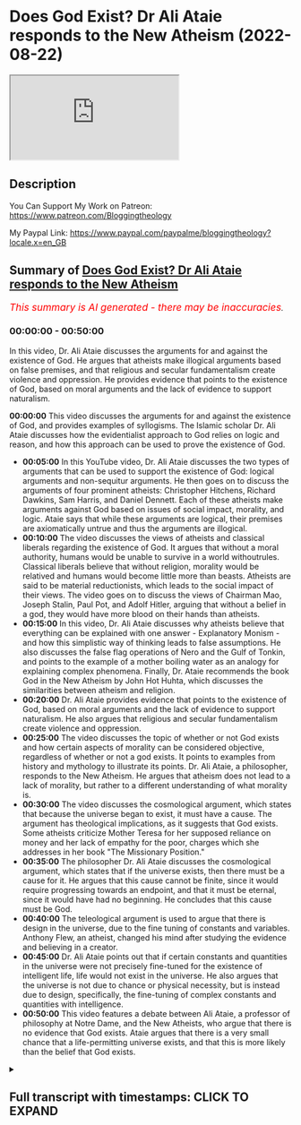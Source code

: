 # Does God Exist? Dr Ali Ataie responds to the New Atheism (2022-08-22)

<iframe loading='lazy' allow='autoplay' src='https://www.youtube.com/embed/If3cNUixEBM'></iframe>

## Description

You Can Support My Work on Patreon:
https://www.patreon.com/Bloggingtheology

My Paypal Link: 
https://www.paypal.com/paypalme/bloggingtheology?locale.x=en_GB

## Summary of [Does God Exist? Dr Ali Ataie responds to the New Atheism](https://www.youtube.com/watch?v=If3cNUixEBM)


*<span style="color:red; font-size:125%">This summary is AI generated - there may be inaccuracies</span>. [](/)*

### <a onclick="modifyYTiframeseektime('0')">00:00:00</a> - <a onclick="modifyYTiframeseektime('3000')">00:50:00</a>

In this video, Dr. Ali Ataie discusses the arguments for and against the existence of God. He argues that atheists make illogical arguments based on false premises, and that religious and secular fundamentalism create violence and oppression. He provides evidence that points to the existence of God, based on moral arguments and the lack of evidence to support naturalism.

**<a onclick="modifyYTiframeseektime('0')">00:00:00</a>** This video discusses the arguments for and against the existence of God, and provides examples of syllogisms. The Islamic scholar Dr. Ali Ataie discusses how the evidentialist approach to God relies on logic and reason, and how this approach can be used to prove the existence of God.
* **<a onclick="modifyYTiframeseektime('300')">00:05:00</a>** In this YouTube video, Dr. Ali Ataie discusses the two types of arguments that can be used to support the existence of God: logical arguments and non-sequitur arguments. He then goes on to discuss the arguments of four prominent atheists: Christopher Hitchens, Richard Dawkins, Sam Harris, and Daniel Dennett. Each of these atheists make arguments against God based on issues of social impact, morality, and logic. Ataie says that while these arguments are logical, their premises are axiomatically untrue and thus the arguments are illogical.
* **<a onclick="modifyYTiframeseektime('600')">00:10:00</a>** The video discusses the views of atheists and classical liberals regarding the existence of God. It argues that without a moral authority, humans would be unable to survive in a world withoutrules. Classical liberals believe that without religion, morality would be relatived and humans would become little more than beasts. Atheists are said to be material reductionists, which leads to the social impact of their views. The video goes on to discuss the views of Chairman Mao, Joseph Stalin, Paul Pot, and Adolf Hitler, arguing that without a belief in a god, they would have more blood on their hands than atheists.
* **<a onclick="modifyYTiframeseektime('900')">00:15:00</a>** In this video, Dr. Ali Ataie discusses why atheists believe that everything can be explained with one answer - Explanatory Monism - and how this simplistic way of thinking leads to false assumptions. He also discusses the false flag operations of Nero and the Gulf of Tonkin, and points to the example of a mother boiling water as an analogy for explaining complex phenomena. Finally, Dr. Ataie recommends the book God in the New Atheism by John Hot Huhta, which discusses the similarities between atheism and religion.
* **<a onclick="modifyYTiframeseektime('1200')">00:20:00</a>** Dr. Ali Ataie provides evidence that points to the existence of God, based on moral arguments and the lack of evidence to support naturalism. He also argues that religious and secular fundamentalism create violence and oppression.
* **<a onclick="modifyYTiframeseektime('1500')">00:25:00</a>** The video discusses the topic of whether or not God exists and how certain aspects of morality can be considered objective, regardless of whether or not a god exists. It points to examples from history and mythology to illustrate its points. Dr. Ali Ataie, a philosopher, responds to the New Atheism. He argues that atheism does not lead to a lack of morality, but rather to a different understanding of what morality is.
* **<a onclick="modifyYTiframeseektime('1800')">00:30:00</a>** The video discusses the cosmological argument, which states that because the universe began to exist, it must have a cause. The argument has theological implications, as it suggests that God exists. Some atheists criticize Mother Teresa for her supposed reliance on money and her lack of empathy for the poor, charges which she addresses in her book "The Missionary Position."
* **<a onclick="modifyYTiframeseektime('2100')">00:35:00</a>** The philosopher Dr. Ali Ataie discusses the cosmological argument, which states that if the universe exists, then there must be a cause for it. He argues that this cause cannot be finite, since it would require progressing towards an endpoint, and that it must be eternal, since it would have had no beginning. He concludes that this cause must be God.
* **<a onclick="modifyYTiframeseektime('2400')">00:40:00</a>** The teleological argument is used to argue that there is design in the universe, due to the fine tuning of constants and variables. Anthony Flew, an atheist, changed his mind after studying the evidence and believing in a creator.
* **<a onclick="modifyYTiframeseektime('2700')">00:45:00</a>** Dr. Ali Ataie points out that if certain constants and quantities in the universe were not precisely fine-tuned for the existence of intelligent life, life would not exist in the universe. He also argues that the universe is not due to chance or physical necessity, but is instead due to design, specifically, the fine-tuning of complex constants and quantities with intelligence.
* **<a onclick="modifyYTiframeseektime('3000')">00:50:00</a>** This video features a debate between Ali Ataie, a professor of philosophy at Notre Dame, and the New Atheists, who argue that there is no evidence that God exists. Ataie argues that there is a very small chance that a life-permitting universe exists, and that this is more likely than the belief that God exists.

<details><summary><h2>Full transcript with timestamps: CLICK TO EXPAND</h2></summary>

<a onclick="modifyYTiframeseektime('3')">0:00:03</a> does god exist well according to prominent figures 
in the new atheist movement the answer is a    
<a onclick="modifyYTiframeseektime('10')">0:00:10</a> resounding no and if you look at the the books 
and the the speeches and the youtube videos of    
<a onclick="modifyYTiframeseektime('17')">0:00:17</a> people like richard dawkins sam harris christopher 
hitchens and daniel dennett you'll read lots of    
<a onclick="modifyYTiframeseektime('24')">0:00:24</a> uh alleged reasons and arguments why god does not 
exist uh to give one example the uh the erstwhile    
<a onclick="modifyYTiframeseektime('31')">0:00:31</a> british author who sadly passed away a few years 
ago christopher hitchens wrote this book god is    
<a onclick="modifyYTiframeseektime('37')">0:00:37</a> not great and on the back cover he gives 
his reasons why god is not great makes the    
<a onclick="modifyYTiframeseektime('44')">0:00:44</a> ultimate case against religion in a series 
of acute readings of the major religious    
<a onclick="modifyYTiframeseektime('50')">0:00:50</a> texts christopher hitchens demonstrates 
the ways in which religion is man-made    
<a onclick="modifyYTiframeseektime('57')">0:00:57</a> dangerously sexually repressive and 
distorts the very origins of the cosmos    
<a onclick="modifyYTiframeseektime('63')">0:01:03</a> above all hitchins argues that the concept 
of an omniscient god has profoundly damaged    
<a onclick="modifyYTiframeseektime('70')">0:01:10</a> humanity and proposes that the world might 
be a great deal better off without him    
<a onclick="modifyYTiframeseektime('78')">0:01:18</a> now you'll be relieved to know i'm not going 
to be reading chunks of christopher hitchens    
<a onclick="modifyYTiframeseektime('82')">0:01:22</a> book um what i'm going to do is uh share with you 
now a video by someone called professor alia tai    
<a onclick="modifyYTiframeseektime('91')">0:01:31</a> and this is an extraordinary tour de force he 
looks at the arguments uh marshalled by the new    
<a onclick="modifyYTiframeseektime('99')">0:01:39</a> atheist movement particularly hitchens dawkins 
harris and dennett which led many people to    
<a onclick="modifyYTiframeseektime('104')">0:01:44</a> question that their faith and he takes them 
apart deconstructs them and in extraordinary    
<a onclick="modifyYTiframeseektime('111')">0:01:51</a> speech discussion he shows why not only they are 
wrong but why god definitely exists so the answer    
<a onclick="modifyYTiframeseektime('119')">0:01:59</a> to the question is yes so i've got permission uh 
from dr alia tai to share this video with with you    
<a onclick="modifyYTiframeseektime('126')">0:02:06</a> um and i think it's one of the most extraordinary 
uh presentations of uh the arguments for the    
<a onclick="modifyYTiframeseektime('132')">0:02:12</a> existence of god from a muslim perspective as 
well as an analysis of the claims of the new    
<a onclick="modifyYTiframeseektime('140')">0:02:20</a> atheists so without more ado i hand over to dr 
ali atai until next time so the uh objective    
<a onclick="modifyYTiframeseektime('151')">0:02:31</a> tonight is to answer the question does god 
exist the answer is yes thank you good night  
<a onclick="modifyYTiframeseektime('162')">0:02:42</a> just kidding okay here we go so there's two 
approaches to the god question the first approach    
<a onclick="modifyYTiframeseektime('170')">0:02:50</a> is called presuppositionalism presuppositionalism 
so this deals with revealed theology which happens    
<a onclick="modifyYTiframeseektime('176')">0:02:56</a> to be my specialty by the way comparative 
theology this is where we presuppose    
<a onclick="modifyYTiframeseektime('181')">0:03:01</a> the existence of god so god exists but we 
seek to know him more personally we seek to    
<a onclick="modifyYTiframeseektime('187')">0:03:07</a> have marifa more gnosis or episteme whichever word 
you like of allah subhanahu wa'ta'ala this is done    
<a onclick="modifyYTiframeseektime('193')">0:03:13</a> through revelation so like a muslim and christian 
debate right what's a muslim and christian going    
<a onclick="modifyYTiframeseektime('199')">0:03:19</a> to debate about they're not going to debate 
about does god exist they both presuppose    
<a onclick="modifyYTiframeseektime('203')">0:03:23</a> the existence of god god does exist right and most 
would say they worship the same god so the answer    
<a onclick="modifyYTiframeseektime('210')">0:03:30</a> to the the topic of that type of debate is how 
does the how does this god reveal himself does    
<a onclick="modifyYTiframeseektime('215')">0:03:35</a> he reveal himself through jesus christ through 
the bible through the new testament or does god    
<a onclick="modifyYTiframeseektime('221')">0:03:41</a> reveal himself through the quran and the prophecy 
given to our master muhammad sallallahu alaihi    
<a onclick="modifyYTiframeseektime('226')">0:03:46</a> is jesus god this is another topic that will be 
discussed at that type of debate so that's one    
<a onclick="modifyYTiframeseektime('233')">0:03:53</a> approach to god the presuppositionalist 
approach another approach to god is the    
<a onclick="modifyYTiframeseektime('238')">0:03:58</a> evidentialist approach the evidentialist approach 
evidentialism so here we're looking for evidence    
<a onclick="modifyYTiframeseektime('245')">0:04:05</a> for the existence of god and we're going 
to use logic we're going to use reason    
<a onclick="modifyYTiframeseektime('249')">0:04:09</a> philosophy and science we're going to 
employ deductive or syllogistic arguments    
<a onclick="modifyYTiframeseektime('255')">0:04:15</a> that are not strictly theological but may 
have strong theological implications so here    
<a onclick="modifyYTiframeseektime('260')">0:04:20</a> the muslim and the christian will actually join 
forces right in order to find evidence or provide    
<a onclick="modifyYTiframeseektime('266')">0:04:26</a> evidence for the atheist that god exists so 
tonight i'm going to be looking primarily    
<a onclick="modifyYTiframeseektime('270')">0:04:30</a> at the latter approach the evidentialist approach 
so we're going to put the polemics on hold a    
<a onclick="modifyYTiframeseektime('275')">0:04:35</a> little bit and give our christian friends 
a little rest inshallah to allah tonight    
<a onclick="modifyYTiframeseektime('279')">0:04:39</a> okay so let's look at examples of of syllogisms 
this is a form of argument that is attributed to    
<a onclick="modifyYTiframeseektime('286')">0:04:46</a> aristotle aristotle said there are three things 
that affect the strength of an argument he called    
<a onclick="modifyYTiframeseektime('291')">0:04:51</a> them lagos ethos and pathos in greek lagos means 
logic right knowledge the knowledge of an argument    
<a onclick="modifyYTiframeseektime('300')">0:05:00</a> and then he said ethos the strength of the 
character of the one making the argument    
<a onclick="modifyYTiframeseektime('305')">0:05:05</a> right so someone like in hadith we have looking at 
the acumen of people in the senate of a hadith is    
<a onclick="modifyYTiframeseektime('311')">0:05:11</a> very important for them to have high religiosity 
right and then he said pathos pathos means that    
<a onclick="modifyYTiframeseektime('319')">0:05:19</a> you know how you read something read 
a response this is listener response    
<a onclick="modifyYTiframeseektime('322')">0:05:22</a> is that person making that argument does he 
affect the audience does he affect them is it    
<a onclick="modifyYTiframeseektime('327')">0:05:27</a> transformative right oftentimes what we find with 
atheists is they don't have knowledge of the topic    
<a onclick="modifyYTiframeseektime('335')">0:05:35</a> they don't have good character because a lot of 
the things that they say is ad hominem attacks    
<a onclick="modifyYTiframeseektime('339')">0:05:39</a> but they have a lot of pathos they have a lot of 
charisma they're good speakers and i'm thinking    
<a onclick="modifyYTiframeseektime('344')">0:05:44</a> about someone like christopher hitchens we'll 
get back to him inshaallah so give you an example    
<a onclick="modifyYTiframeseektime('349')">0:05:49</a> of a syllogistic argument very simple premise 
number one all men or mortal all men are mortal    
<a onclick="modifyYTiframeseektime('358')">0:05:58</a> okay everyone following premise 
number two george washington was a man    
<a onclick="modifyYTiframeseektime('364')">0:06:04</a> therefore our conclusion which is inescapable and 
it follows logically is that george washington    
<a onclick="modifyYTiframeseektime('371')">0:06:11</a> was a mortal right so our two premises all 
men are mortal george washington was a man    
<a onclick="modifyYTiframeseektime('377')">0:06:17</a> is solid is self-evident you can call 
it axiomatic any sincere or sane person    
<a onclick="modifyYTiframeseektime('384')">0:06:24</a> will concede these premises right unless 
somebody says well george washington was a jinn    
<a onclick="modifyYTiframeseektime('390')">0:06:30</a> well generous or mortal he was a vampire he can't 
die right a sane or sincere person will say this    
<a onclick="modifyYTiframeseektime('396')">0:06:36</a> is a logical argument no problems let's look at 
a different type of argument premise number one    
<a onclick="modifyYTiframeseektime('402')">0:06:42</a> the universe is ordered premise number two this is 
either by chance or by design premise number three    
<a onclick="modifyYTiframeseektime('410')">0:06:50</a> this is not by chance therefore our conclusion our 
inescapable conclusion is that this is by design    
<a onclick="modifyYTiframeseektime('419')">0:06:59</a> this is a logical argument however you might 
say my first premise the universe is ordered    
<a onclick="modifyYTiframeseektime('426')">0:07:06</a> is not self-evident i haven't proven that so 
this is an example of what's known as a question    
<a onclick="modifyYTiframeseektime('430')">0:07:10</a> begging argument right i haven't established my 
premises right i have to do that first also you    
<a onclick="modifyYTiframeseektime('437')">0:07:17</a> can have an argument that flows logically but 
whose premises are axiomatically false they're    
<a onclick="modifyYTiframeseektime('444')">0:07:24</a> irrational for example premise number one all 
donkeys can speak english premise number two    
<a onclick="modifyYTiframeseektime('451')">0:07:31</a> gary is my pet donkey therefore my conclusion 
is gary can speak english the logical argument    
<a onclick="modifyYTiframeseektime('458')">0:07:38</a> but the argument is axiomatically untrue now if 
you look at the arguments of the four horsemen of    
<a onclick="modifyYTiframeseektime('465')">0:07:45</a> the new atheist movement who are the four horsemen 
christopher hitchens richard dawkins sam harris    
<a onclick="modifyYTiframeseektime('473')">0:07:53</a> and daniel dennett right best-selling books god 
is not great the god delusion and end of faith    
<a onclick="modifyYTiframeseektime('480')">0:08:00</a> they're arguments against god they primarily 
revolve around issues of social impact of    
<a onclick="modifyYTiframeseektime('487')">0:08:07</a> religion so religious people are bad so god does 
not exist see look at hitler he was a catholic    
<a onclick="modifyYTiframeseektime('495')">0:08:15</a> look at these pedophile priests look at suicide 
bombers look at isis right god doesn't exist    
<a onclick="modifyYTiframeseektime('503')">0:08:23</a> so if we put their argument into a syllogism it 
would sound something like this premise number    
<a onclick="modifyYTiframeseektime('508')">0:08:28</a> one theists say god is good premise number 
two god created man premise number three man    
<a onclick="modifyYTiframeseektime('516')">0:08:36</a> does evil man does none good therefore god does 
not exist this argument is illogical illogical    
<a onclick="modifyYTiframeseektime('526')">0:08:46</a> this is an example of what's known as a 
non-sequitur argument it does not follow so you    
<a onclick="modifyYTiframeseektime('532')">0:08:52</a> have people like bill maher and sam harris right 
they go on tv they're talking about isis right    
<a onclick="modifyYTiframeseektime('539')">0:08:59</a> and they say well you know isis by the way a few 
thousand people out of a religion of 1.5 billion    
<a onclick="modifyYTiframeseektime('545')">0:09:05</a> right and you say you have isis and they're 
violent thus islam is violent i can use the same    
<a onclick="modifyYTiframeseektime('550')">0:09:10</a> type of argument and say look five of the last 12 
nobel peace laureates five of the last 12 nobel    
<a onclick="modifyYTiframeseektime('559')">0:09:19</a> peace laureates were muslim right therefore all 
muslims are peaceful would he accept this argument    
<a onclick="modifyYTiframeseektime('565')">0:09:25</a> would they accept this argument certainly they 
wouldn't i can make another argument a little more    
<a onclick="modifyYTiframeseektime('569')">0:09:29</a> brazen say look sam harris his mother is jewish 
that makes him ethnically jewish in atheists    
<a onclick="modifyYTiframeseektime('575')">0:09:35</a> but ethnically jewish bill maher his mother is 
jewish that makes him ethnically jewish therefore    
<a onclick="modifyYTiframeseektime('580')">0:09:40</a> all ethnic jews are bigoted and full of hate would 
they accept this argument of course they wouldn't    
<a onclick="modifyYTiframeseektime('586')">0:09:46</a> accept this argument you see these four horsemen 
as i call them they think if you turn all of the    
<a onclick="modifyYTiframeseektime('592')">0:09:52</a> mosques the synagogues and churches into starbucks 
chuck e cheese and hooters we can just sort of all    
<a onclick="modifyYTiframeseektime('599')">0:09:59</a> hold hands and sing imagine by john lennon right 
and no religion too right interesting john lennon    
<a onclick="modifyYTiframeseektime('608')">0:10:08</a> a satanist have you seen the uh the cover of 
the sergeant pepper's lonely hearts club band    
<a onclick="modifyYTiframeseektime('614')">0:10:14</a> all these people look in the upper left alistar 
crowley the founder of the church of satan look    
<a onclick="modifyYTiframeseektime('619')">0:10:19</a> it up don't take my word for it anyway the 
classical atheists the original gangsters    
<a onclick="modifyYTiframeseektime('625')">0:10:25</a> of atheism freud russell and nietzsche nietzsche 
who said god is dead freud who said god is dead    
<a onclick="modifyYTiframeseektime('634')">0:10:34</a> right they at least were smart enough to know 
that if you take religion out of the equation    
<a onclick="modifyYTiframeseektime('641')">0:10:41</a> the world would fall into this nihilistic quagmire 
you would have utter social and moral depravity    
<a onclick="modifyYTiframeseektime('647')">0:10:47</a> they understood that it was primarily religion 
that moralized people and that the purpose of    
<a onclick="modifyYTiframeseektime('652')">0:10:52</a> religion was to make one better more compassionate 
human being as voltaire said if god did not exist    
<a onclick="modifyYTiframeseektime('657')">0:10:57</a> we would have to invent him as dostoyevsky said 
if there is no god then everything is permitted    
<a onclick="modifyYTiframeseektime('664')">0:11:04</a> in other words if you don't have any moral 
authority then what's your moral anchor    
<a onclick="modifyYTiframeseektime('668')">0:11:08</a> survival of the fittest do it thou wilt do you 
know what the moral anchor is in the abrahamic    
<a onclick="modifyYTiframeseektime('674')">0:11:14</a> tradition rabbi akiva a second century rabbinical 
sage was asked what is the torah he recited    
<a onclick="modifyYTiframeseektime('681')">0:11:21</a> three verses deuteronomy 6 4 deuteronomy 6 5 
leviticus 19 18. god is one love god love your    
<a onclick="modifyYTiframeseektime('690')">0:11:30</a> neighbor love of god and love of humanity the 
prophet isa alaihissalam was asked mark 12 29    
<a onclick="modifyYTiframeseektime('696')">0:11:36</a> what is the greatest commandment he repeated 
these three commandments love god god is one  
<a onclick="modifyYTiframeseektime('707')">0:11:47</a> god is one love the lord thy 
god and love your neighbor    
<a onclick="modifyYTiframeseektime('711')">0:11:51</a> subhanallah this is the moral 
anchor the prophet salallahu  
<a onclick="modifyYTiframeseektime('729')">0:12:09</a> madrasa right is mercy how many times you 
mentioned mercy the show the mo the the most    
<a onclick="modifyYTiframeseektime('736')">0:12:16</a> merciful shows mercy to those who show mercy 
show mercy to those on earth and the one in    
<a onclick="modifyYTiframeseektime('740')">0:12:20</a> heaven will show you mercy subhanallah 
or today may allah bless him he quoted    
<a onclick="modifyYTiframeseektime('744')">0:12:24</a> a beautiful hadith that i thought for you 
from the prophet sallallahu alaihi sallam  
<a onclick="modifyYTiframeseektime('752')">0:12:32</a> this was in berkeley when he quoted this here in 
charlotte may allah reward him none of you will    
<a onclick="modifyYTiframeseektime('758')">0:12:38</a> enter paradise until you truly believe none of 
you will truly believe until you love one another    
<a onclick="modifyYTiframeseektime('764')">0:12:44</a> shall i tell you of something that will increase 
your love of salam spread peace amongst yourselves    
<a onclick="modifyYTiframeseektime('770')">0:12:50</a> fakhruddin the great exiget from our 
tradition he said al-islam what is islam  
<a onclick="modifyYTiframeseektime('780')">0:13:00</a> is to worship the creator and show mercy 
towards his creation now without this essential    
<a onclick="modifyYTiframeseektime('785')">0:13:05</a> understanding of religion without religion 
morality becomes relative human beings become    
<a onclick="modifyYTiframeseektime('792')">0:13:12</a> little more than cattle chunks of flesh and 
blood soulless easily slaughtered dispensable    
<a onclick="modifyYTiframeseektime('800')">0:13:20</a> atheists are material reductionists thus 
speaking of social impact no one has more    
<a onclick="modifyYTiframeseektime('807')">0:13:27</a> blood on their hands than atheists let's talk 
about the big four as i call them chairman mao    
<a onclick="modifyYTiframeseektime('814')">0:13:34</a> joseph stalin paul pot mussolini over 100 million 
lives 100 million hitler was a catholic no doubt    
<a onclick="modifyYTiframeseektime('824')">0:13:44</a> about it he killed six million jews i've done the 
math those men are 17 hitler's 17 times over why    
<a onclick="modifyYTiframeseektime('831')">0:13:51</a> no god no day of judgment no incorruptible soul 
survival of the fittest that's natural selection    
<a onclick="modifyYTiframeseektime('840')">0:14:00</a> in sharia we have rules of engagement in islamic 
sacred law women and children are not targeted    
<a onclick="modifyYTiframeseektime('846')">0:14:06</a> this is considered to be tawatur it is simply 
wrong even abdullah ibn kamiyah the man who killed    
<a onclick="modifyYTiframeseektime('851')">0:14:11</a> musa and he thought he was the prophet salallahu 
sallam when he realized this is not the prophet    
<a onclick="modifyYTiframeseektime('859')">0:14:19</a> and he saw the prophet sallallahu alaihi sallam 
he charged towards the prophet with his horse    
<a onclick="modifyYTiframeseektime('863')">0:14:23</a> a woman stood in front of him nusaiba bintukab 
radhillahu and he stopped dead in his tracks    
<a onclick="modifyYTiframeseektime('870')">0:14:30</a> a pagan arab has the decency not to 
strike a woman on the battlefield    
<a onclick="modifyYTiframeseektime('875')">0:14:35</a> but you find these secular societies in the 
world so-called first world that are dropping    
<a onclick="modifyYTiframeseektime('880')">0:14:40</a> two thousand pound bombs on innocent men women 
and children subhanallah so if your rules of    
<a onclick="modifyYTiframeseektime('888')">0:14:48</a> engagement are determined by what you feel 
benefits you and your people at a particular time    
<a onclick="modifyYTiframeseektime('897')">0:14:57</a> that's real politics right that's american foreign 
policy atheism and secular democracy they lack    
<a onclick="modifyYTiframeseektime('904')">0:15:04</a> principled morality it gives birth to false flag 
operations like nero you know the emperor nero    
<a onclick="modifyYTiframeseektime('911')">0:15:11</a> he set fire to his own city rome and then he sat 
back playing on his fiddle as the city was burning    
<a onclick="modifyYTiframeseektime('917')">0:15:17</a> and he blamed the christians and then he would 
dip christians in the hot wax put them on stakes    
<a onclick="modifyYTiframeseektime('922')">0:15:22</a> and use them as street lamps this is nero right 
uss maine give you a more contemporary example    
<a onclick="modifyYTiframeseektime('930')">0:15:30</a> scientifically proven that this explosion came 
from inside the uss maine itself scientifically    
<a onclick="modifyYTiframeseektime('935')">0:15:35</a> proven a total study was done on this in 2002 
remember the main to hell with spain this is what    
<a onclick="modifyYTiframeseektime('941')">0:15:41</a> got us into the spanish-american war and this 
is how america took control of the philippines    
<a onclick="modifyYTiframeseektime('946')">0:15:46</a> the false flag operation the gulf of tonkin never 
happened lyndon johnson goes on tv and he says    
<a onclick="modifyYTiframeseektime('953')">0:15:53</a> our boys are floating in the water end quote no 
they weren't total lie that's what got us in the    
<a onclick="modifyYTiframeseektime('960')">0:16:00</a> vietnam sixty thousand americans killed over three 
million vietnamese lack of principled morality    
<a onclick="modifyYTiframeseektime('968')">0:16:08</a> right leads to little boy and fat man you know 
who little boy and fat men are these are the names    
<a onclick="modifyYTiframeseektime('974')">0:16:14</a> that truman gave the atomic bombs that killed 
300 000 people on impact 300 000 people that's    
<a onclick="modifyYTiframeseektime('981')">0:16:21</a> three football stadiums that's four football 
stadiums you know how many people died in all    
<a onclick="modifyYTiframeseektime('985')">0:16:25</a> of the ghazalat of the prophet sallam in 23 years 
they've done the math he's done the math how many    
<a onclick="modifyYTiframeseektime('992')">0:16:32</a> people muslim and non-muslim and all the military 
expeditions of the prophet salallahu salaam 1018  
<a onclick="modifyYTiframeseektime('999')">0:16:39</a> 1018 about 700 mushrikeen 300 muslims 
you have 300 000 people on impact    
<a onclick="modifyYTiframeseektime('1006')">0:16:46</a> hey that's good for us totally unnecessary the 
japanese economy was in shambles there was an    
<a onclick="modifyYTiframeseektime('1011')">0:16:51</a> oil embargo placed on them by fdr years before 
there's no way they're going to win the war    
<a onclick="modifyYTiframeseektime('1016')">0:16:56</a> but we have human guinea pigs real 
politic lack of principled morality  
<a onclick="modifyYTiframeseektime('1023')">0:17:03</a> okay invasions of false countries invasions 
of countries under false pretenses the theft    
<a onclick="modifyYTiframeseektime('1028')">0:17:08</a> of natural resources in 2006 i read an article 
washington post it said 650 000 civilians in    
<a onclick="modifyYTiframeseektime('1037')">0:17:17</a> iraq have been killed in october of 2006 because 
this country was invaded under false pretenses    
<a onclick="modifyYTiframeseektime('1044')">0:17:24</a> 650 000 that number is well well into the 
millions that's called the genocide you know    
<a onclick="modifyYTiframeseektime('1050')">0:17:30</a> interestingly the quran does not accept atheism 
it doesn't accept it everyone worships something    
<a onclick="modifyYTiframeseektime('1056')">0:17:36</a> allah subhanahu wa ta'ala 
says have you seen the one ara  
<a onclick="modifyYTiframeseektime('1061')">0:17:41</a> have you seen the one who takes his his 
hawa his caprice as his god people worship    
<a onclick="modifyYTiframeseektime('1067')">0:17:47</a> themselves they're called beliebers you know 
what a believer is right how many believers    
<a onclick="modifyYTiframeseektime('1073')">0:17:53</a> do i have out here hopefully no one here is a 
belieber a follower of justin bieber that's what    
<a onclick="modifyYTiframeseektime('1077')">0:17:57</a> he calls them god complex one of my teachers 
said everyone has in their heart the seeds    
<a onclick="modifyYTiframeseektime('1083')">0:18:03</a> laying dormant ready to be watered if need be 
ready to be watered the claim of the firaoun    
<a onclick="modifyYTiframeseektime('1091')">0:18:11</a> i am your lord the most high laying dormant in 
the heart of every person people worship money    
<a onclick="modifyYTiframeseektime('1098')">0:18:18</a> ben franklin people worship their achal there's 
a good book recommendation here comes the first    
<a onclick="modifyYTiframeseektime('1103')">0:18:23</a> book recommendation it's called god in the new 
atheism by john hot h-a-u-g-h-t h-a-u-g-h-t he's    
<a onclick="modifyYTiframeseektime('1111')">0:18:31</a> a jesuit he's a christian he's a catholic makes 
a good point he says atheists believe everything    
<a onclick="modifyYTiframeseektime('1116')">0:18:36</a> can be explained with one answer he calls it 
explanatory monism right all you need is the    
<a onclick="modifyYTiframeseektime('1122')">0:18:42</a> intellect the intellect can answer everything just 
use your intellect you can figure everything out    
<a onclick="modifyYTiframeseektime('1128')">0:18:48</a> very simplistic way this is their method 
says look what if your mother is uh boiling    
<a onclick="modifyYTiframeseektime('1133')">0:18:53</a> water one day and you walk into the kitchen see 
what are you doing she says i'm boiling water    
<a onclick="modifyYTiframeseektime('1138')">0:18:58</a> see that's great but what are you 
doing i'm separating molecules    
<a onclick="modifyYTiframeseektime('1145')">0:19:05</a> beautiful but what are you doing i'm making 
tea why for you why because i love you    
<a onclick="modifyYTiframeseektime('1152')">0:19:12</a> right this is what you can't get from science this 
is what you can't get from atheism why why the    
<a onclick="modifyYTiframeseektime('1158')">0:19:18</a> universe it's interesting uh uh william chidik 
uses this in his book he says look a scientist    
<a onclick="modifyYTiframeseektime('1164')">0:19:24</a> put him in front of the mona lisa tell them tell 
me about this painting so scientists will you know    
<a onclick="modifyYTiframeseektime('1171')">0:19:31</a> do radio carbon 14 dating on the canvas he'll 
say that this paint is from florence from 1585    
<a onclick="modifyYTiframeseektime('1176')">0:19:36</a> whatever he's going to do all this information a 
lot of information great but then put a child in    
<a onclick="modifyYTiframeseektime('1181')">0:19:41</a> front of that painting and the child is thinking 
what is the artist what is what does the smile    
<a onclick="modifyYTiframeseektime('1185')">0:19:45</a> mean what is the artist trying to tell me who 
has more insight into the mind of the painter    
<a onclick="modifyYTiframeseektime('1191')">0:19:51</a> the scientist or the child the child because the 
child is asking the more profound question of    
<a onclick="modifyYTiframeseektime('1196')">0:19:56</a> why dr lawrence krauss atheist cosmologist 
arizona state university says we can date the    
<a onclick="modifyYTiframeseektime('1203')">0:20:03</a> universe to four decimal places 13.72 billion 
years that's great but why why the universe    
<a onclick="modifyYTiframeseektime('1211')">0:20:11</a> this is something you get from revelation 
this is something you get from scripture    
<a onclick="modifyYTiframeseektime('1217')">0:20:17</a> read chris hedges three more book 
recommendations american fascism    
<a onclick="modifyYTiframeseektime('1221')">0:20:21</a> great book number two i don't believe in atheists 
number three when atheism becomes religion    
<a onclick="modifyYTiframeseektime('1228')">0:20:28</a> here's a preview from amazon hedges claims that 
those who have placed blind faith in the morally    
<a onclick="modifyYTiframeseektime('1234')">0:20:34</a> neutral disciplines morally neutral disciplines of 
reason and science create idols in their own image    
<a onclick="modifyYTiframeseektime('1241')">0:20:41</a> a sin for either side of the spectrum he makes a 
case against religious and secular fundamentalism    
<a onclick="modifyYTiframeseektime('1247')">0:20:47</a> which seeks to divide the world into those worthy 
of moral and intellectual consideration and those    
<a onclick="modifyYTiframeseektime('1252')">0:20:52</a> who should be condemned silenced and eradicated 
he uh characterizes the new atheists as those who    
<a onclick="modifyYTiframeseektime('1259')">0:20:59</a> attack religion to advance the worst of global 
capitalism intolerance and imperial projects    
<a onclick="modifyYTiframeseektime('1267')">0:21:07</a> okay and this leads me to my first argument to the 
existence of god this is called the moral argument    
<a onclick="modifyYTiframeseektime('1274')">0:21:14</a> for the existence of god here's the thesis in the 
absence of god there would be no objective moral    
<a onclick="modifyYTiframeseektime('1281')">0:21:21</a> values no higher moral authority there would be 
socio-cultural relativism right and wrong would    
<a onclick="modifyYTiframeseektime('1289')">0:21:29</a> be determined by a dominant group there would 
be it would be totally subjective and that is    
<a onclick="modifyYTiframeseektime('1294')">0:21:34</a> violent if my society feels that our morals and 
values perpetuate our group why should we consider    
<a onclick="modifyYTiframeseektime('1301')">0:21:41</a> your morals and values let me quote to you 
richard dawkins quote there is no good nor evil    
<a onclick="modifyYTiframeseektime('1308')">0:21:48</a> there is no good nor evil we are machines to 
propagate dna on atheism you cannot be immoral    
<a onclick="modifyYTiframeseektime('1318')">0:21:58</a> you cannot be immoral there is no real with a 
capital r right or wrong just a societal construct    
<a onclick="modifyYTiframeseektime('1325')">0:22:05</a> science can't prove morality you can't prove to 
me that murder is wrong through the scientific    
<a onclick="modifyYTiframeseektime('1331')">0:22:11</a> method you can't prove morality the religion 
of scientism if you want to call it that where    
<a onclick="modifyYTiframeseektime('1335')">0:22:15</a> the aqua the intellect is worshiped cannot 
prove certain things thank you very much    
<a onclick="modifyYTiframeseektime('1341')">0:22:21</a> like morality science can't prove metaphysical 
events can science prove that washington crossed    
<a onclick="modifyYTiframeseektime('1346')">0:22:26</a> the delaware no not through the scientific method 
why because you can't reproduce that event it's    
<a onclick="modifyYTiframeseektime('1352')">0:22:32</a> in the past science can't prove love emotions 
science can't prove math it presupposes math    
<a onclick="modifyYTiframeseektime('1359')">0:22:39</a> if you say science proves math then you argue in 
a circle science doesn't know what consciousness    
<a onclick="modifyYTiframeseektime('1364')">0:22:44</a> is what is consciousness uh chemicals mixing in 
your brain but what is memory what is thought    
<a onclick="modifyYTiframeseektime('1370')">0:22:50</a> what is what is imagination there are no answer 
for these things these are metaphysical science    
<a onclick="modifyYTiframeseektime('1375')">0:22:55</a> can't prove everything so we have to move past 
explanatory monism science cannot give us morality    
<a onclick="modifyYTiframeseektime('1383')">0:23:03</a> it is fundamentally non-moral i'm 
not saying atheists are immoral    
<a onclick="modifyYTiframeseektime('1387')">0:23:07</a> don't get the wrong idea there are many atheists 
that are very very moral but there's nothing in    
<a onclick="modifyYTiframeseektime('1391')">0:23:11</a> science that compels anyone to be moral let 
me say it again there is nothing in science    
<a onclick="modifyYTiframeseektime('1398')">0:23:18</a> that compels anyone to be moral you can't 
extract charity and justice and selflessness    
<a onclick="modifyYTiframeseektime('1407')">0:23:27</a> and compassion from a double helix 
from a chromosome from a test tube  
<a onclick="modifyYTiframeseektime('1413')">0:23:33</a> those things are extracted from scripture 
on atheism we're all just animals a slightly    
<a onclick="modifyYTiframeseektime('1420')">0:23:40</a> more evolved primate second cousin to the chimp 
animals don't have moral duties so why should we    
<a onclick="modifyYTiframeseektime('1428')">0:23:48</a> most atheists would actually concede that we have 
moral duties if you're sitting on a beach and    
<a onclick="modifyYTiframeseektime('1432')">0:23:52</a> there's a kid drowning it's your moral obligation 
to try to save that kid but why why put yourself    
<a onclick="modifyYTiframeseektime('1438')">0:23:58</a> in harm's way did we evolve to put ourselves in 
harm's way where does this altruism come from    
<a onclick="modifyYTiframeseektime('1444')">0:24:04</a> show me the gene speaking of evolution to go from 
a primeval ape to a human being takes trillions    
<a onclick="modifyYTiframeseektime('1454')">0:24:14</a> of transitional forms trillions of mutations in 
transitional forms to go from a dinosaur to a bird    
<a onclick="modifyYTiframeseektime('1461')">0:24:21</a> a whale to a cow right trillions it's interesting 
darwin in the origin of species in 1863 says we're    
<a onclick="modifyYTiframeseektime('1468')">0:24:28</a> going to find them eventually we're going to 
dig up the earth we're going to find all these    
<a onclick="modifyYTiframeseektime('1471')">0:24:31</a> trillions of transitional forms from ape to human 
being what have we found what does the fossil    
<a onclick="modifyYTiframeseektime('1477')">0:24:37</a> record show trillions no billions no millions yeah 
no thousands no hundreds come on 100 no a dozen no    
<a onclick="modifyYTiframeseektime('1490')">0:24:50</a> six or seven maybe and they're probably extinct 
apes that they say oh these are the missing    
<a onclick="modifyYTiframeseektime('1496')">0:24:56</a> these are the trillions of transitional forms okay 
interesting and here's something more interesting    
<a onclick="modifyYTiframeseektime('1502')">0:25:02</a> called darwin's doubt darwin actually said if i 
believe that my brain actually came from monkeys    
<a onclick="modifyYTiframeseektime('1507')">0:25:07</a> why should i even trust my brain in the first 
place why should i trust my intellect how do i    
<a onclick="modifyYTiframeseektime('1513')">0:25:13</a> know that in a thousand years my ancestors aren't 
going to look back at me and say look how stupid    
<a onclick="modifyYTiframeseektime('1518')">0:25:18</a> those homo sapiens were in 2014 look what they 
thought just like we look at apes today in the zoo    
<a onclick="modifyYTiframeseektime('1523')">0:25:23</a> who are taking fleas out of their heads and 
flinging their feces at the window that's how    
<a onclick="modifyYTiframeseektime('1527')">0:25:27</a> they're going to be looking at us right why should 
i even trust my intellect if it came from a monkey  
<a onclick="modifyYTiframeseektime('1535')">0:25:35</a> and they say well 98 of our 
dna is the same as a chimpanzee    
<a onclick="modifyYTiframeseektime('1539')">0:25:39</a> we have 98 identical dna well there's a two 
percent difference and in that two percent    
<a onclick="modifyYTiframeseektime('1544')">0:25:44</a> there's something called intellectus there's 
something called intellect this is our differentia    
<a onclick="modifyYTiframeseektime('1549')">0:25:49</a> according to aristotle this is what makes 
this difference this is the meaning of allah  
<a onclick="modifyYTiframeseektime('1556')">0:25:56</a> that god created man in his own image meaning with    
<a onclick="modifyYTiframeseektime('1560')">0:26:00</a> intellect this is what makes us different not 
unnecessary not necessarily our physical bodies    
<a onclick="modifyYTiframeseektime('1564')">0:26:04</a> an eagle can spot a fish under water i can't do 
that put me in a room with a gorilla i'm done    
<a onclick="modifyYTiframeseektime('1570')">0:26:10</a> but i want to see a chimpanzee play a violin 
build a skyscraper do some trigonometry but    
<a onclick="modifyYTiframeseektime('1577')">0:26:17</a> it's not all about the intellect it's about 
being a moral person an ethical person  
<a onclick="modifyYTiframeseektime('1594')">0:26:34</a> you dominate magnificent character this is a 
true human being this is a civilized human being    
<a onclick="modifyYTiframeseektime('1601')">0:26:41</a> good and evil has no referent if god doesn't 
exist unless we redefine good and say that it's    
<a onclick="modifyYTiframeseektime('1607')">0:26:47</a> something that makes your life more pleasurable 
that's what good is and of course this is    
<a onclick="modifyYTiframeseektime('1612')">0:26:52</a> dangerous your pleasure might be somebody's 
torture right what if you take pleasure from    
<a onclick="modifyYTiframeseektime('1617')">0:26:57</a> killing children and burying them in your backyard 
on atheism that's not immoral because atheism    
<a onclick="modifyYTiframeseektime('1624')">0:27:04</a> science does not deal with morality that's not 
immoral that's not wrong that's just not socially    
<a onclick="modifyYTiframeseektime('1629')">0:27:09</a> acceptable like breaking wind in public but what 
if it was socially acceptable not breaking in    
<a onclick="modifyYTiframeseektime('1635')">0:27:15</a> public killing children and burying them what 
if it was socially acceptable on what grounds    
<a onclick="modifyYTiframeseektime('1640')">0:27:20</a> does richard dawkins condemn child exploitation 
or rape if that society finds it acceptable    
<a onclick="modifyYTiframeseektime('1647')">0:27:27</a> and conducive to their perpetuation on what 
grounds can he say this is morally wrong  
<a onclick="modifyYTiframeseektime('1656')">0:27:36</a> it's revelation that gives us the ten 
commandments the noahidic laws moral imperatives    
<a onclick="modifyYTiframeseektime('1664')">0:27:44</a> means things that are known whether you believe 
they come from revelation directly or whether    
<a onclick="modifyYTiframeseektime('1668')">0:27:48</a> they're infused to use aquinas's term upon our 
very souls we just know them they're on our souls    
<a onclick="modifyYTiframeseektime('1675')">0:27:55</a> something the atheist denies the existence of we 
have objective moral values don't murder don't    
<a onclick="modifyYTiframeseektime('1681')">0:28:01</a> steal don't commit adultery respect your parents 
don't oppress speak the truth let's go back to    
<a onclick="modifyYTiframeseektime('1689')">0:28:09</a> ancient athens where petersey was commonplace 
peterst if you don't know what it is look it up    
<a onclick="modifyYTiframeseektime('1695')">0:28:15</a> socrates walked into the gymnasium you know what 
gymnasium means in greek a place of naked boys and    
<a onclick="modifyYTiframeseektime('1700')">0:28:20</a> he bragged i walked in they were wrestling they 
were oiled up i wasn't even aroused this is what    
<a onclick="modifyYTiframeseektime('1706')">0:28:26</a> he says this is ethos for the ancient uh athenians 
right this is their ethics this is their culture    
<a onclick="modifyYTiframeseektime('1713')">0:28:33</a> simply what the majority was doing but in sparta 
another greek city-state if you do that they're    
<a onclick="modifyYTiframeseektime('1719')">0:28:39</a> going to kill you that's a capital offense if a 
jew walked into athens at that time a jew he could    
<a onclick="modifyYTiframeseektime('1725')">0:28:45</a> condemn it because he has moral uh principled 
objective morality because he has a scripture    
<a onclick="modifyYTiframeseektime('1731')">0:28:51</a> but an atheist could say well that's their culture 
they rape children that's their culture or he can    
<a onclick="modifyYTiframeseektime('1737')">0:28:57</a> say no this is wrong and then we press the 
atheist how is it wrong it's just wrong why    
<a onclick="modifyYTiframeseektime('1745')">0:29:05</a> who told you that it's just wrong why 
show me the gene show me the test tube    
<a onclick="modifyYTiframeseektime('1752')">0:29:12</a> where does he get his morality from not from a 
test tube they say you know we have the problem    
<a onclick="modifyYTiframeseektime('1757')">0:29:17</a> of evil theists believers in god they have the 
problem of evil theodicy atheists have the problem    
<a onclick="modifyYTiframeseektime('1763')">0:29:23</a> of good this is what william dempsky calls it the 
problem of good because dawkins says every single    
<a onclick="modifyYTiframeseektime('1771')">0:29:31</a> human interaction is because they want to prolong 
their species or they want reciprocal advantage    
<a onclick="modifyYTiframeseektime('1776')">0:29:36</a> i scratch your back you're going to scratch 
mine because at the end of the day we're all    
<a onclick="modifyYTiframeseektime('1780')">0:29:40</a> apes direct quote from richard dawkins planet of 
the apes all right so give a simple example why    
<a onclick="modifyYTiframeseektime('1788')">0:29:48</a> would i offer my seat to an old woman on the train 
do i want to prolong my species do i want her to    
<a onclick="modifyYTiframeseektime('1796')">0:29:56</a> tip me or something give me give me a dollar do i 
want something from her take advantage of her no    
<a onclick="modifyYTiframeseektime('1802')">0:30:02</a> why would i give blood to people and no one's 
around to see it just anonymous i donate blood why    
<a onclick="modifyYTiframeseektime('1808')">0:30:08</a> would i do that is this how i evolve am i trying 
to perpetuate my species am i trying to uh get    
<a onclick="modifyYTiframeseektime('1814')">0:30:14</a> some sort of mutual advantage from somebody that's 
why mother teresa is an atheistic moral enigma    
<a onclick="modifyYTiframeseektime('1820')">0:30:20</a> for the atheist hugging lepers right a model 
of sacrifice charity and altruism and that's    
<a onclick="modifyYTiframeseektime('1826')">0:30:26</a> why they went after her that's why hitchens has 
this book that he says she was all about money he    
<a onclick="modifyYTiframeseektime('1830')">0:30:30</a> calls it with apologies the missionary position 
that's the name of his book about mother teresa    
<a onclick="modifyYTiframeseektime('1836')">0:30:36</a> she's all about money because she's 
an enigma someone who's selfless    
<a onclick="modifyYTiframeseektime('1840')">0:30:40</a> that goes against what we've been teaching why 
would someone evolve to be like that very strange    
<a onclick="modifyYTiframeseektime('1846')">0:30:46</a> so that's the moral argument let that one marinate 
for a little bit let's move to another argument    
<a onclick="modifyYTiframeseektime('1852')">0:30:52</a> it's called the cosmological argument this is an 
argument that's espoused by a muhammad al-ghazali    
<a onclick="modifyYTiframeseektime('1858')">0:30:58</a> into philosophy it's advocated by william lane 
craig a modern proponent he wrote a book called    
<a onclick="modifyYTiframeseektime('1864')">0:31:04</a> the kalam cosmological argument it's another book 
i recommend for you kalam chasmologic cosmological    
<a onclick="modifyYTiframeseektime('1870')">0:31:10</a> argument so here's the argument premise number 
one whatever begins to exist has a cause    
<a onclick="modifyYTiframeseektime('1876')">0:31:16</a> premise number two the universe began to exist 
therefore the universe has a cause now this is    
<a onclick="modifyYTiframeseektime('1883')">0:31:23</a> not strictly theological but has theological 
implications i'll say it again premise    
<a onclick="modifyYTiframeseektime('1887')">0:31:27</a> number one whatever begins to exist as a cause 
premise number two the universe began to exist    
<a onclick="modifyYTiframeseektime('1894')">0:31:34</a> premise number three the universe has a cause 
right what can cause a universe now there's a    
<a onclick="modifyYTiframeseektime('1899')">0:31:39</a> rule in classical metaphysics ex nihilo nihil 
feet which means from nothing comes nothing from    
<a onclick="modifyYTiframeseektime('1907')">0:31:47</a> nothing comes nothing right now most atheists 
whether they're cosmologists or physicists    
<a onclick="modifyYTiframeseektime('1912')">0:31:52</a> or biologists like richard dawkins lawrence krauss 
stephen hawking quentin smith daniel dennett roger    
<a onclick="modifyYTiframeseektime('1919')">0:31:59</a> penrose they say that the universe the cosmos came 
from nothing this is true we believe in creatio    
<a onclick="modifyYTiframeseektime('1927')">0:32:07</a> x nailo creation from nothing allah subhanahu wa 
ta'ala created from nothing god caused it but they    
<a onclick="modifyYTiframeseektime('1934')">0:32:14</a> say it's uncaused that the universe is uncaused 
from nothing unprovoked it popped into existence    
<a onclick="modifyYTiframeseektime('1942')">0:32:22</a> from literary nowhere from nowhere uncaused 
quentin smith university of western michigan  
<a onclick="modifyYTiframeseektime('1952')">0:32:32</a> he says he's atheist the universe came 
from nothing by nothing for nothing let's    
<a onclick="modifyYTiframeseektime('1961')">0:32:41</a> say it again the universe came from nothing buy 
nothing for nothing that's a metaphysical claim    
<a onclick="modifyYTiframeseektime('1969')">0:32:49</a> that's a metaphysical claim that's not 
a naturalist claim that's a metaphysical    
<a onclick="modifyYTiframeseektime('1974')">0:32:54</a> claim daniel dennett he said it's like the 
universe picked itself up by its bootstraps    
<a onclick="modifyYTiframeseektime('1980')">0:33:00</a> can you pick yourself up by your bootstraps 
if you did that i would say this it's    
<a onclick="modifyYTiframeseektime('1986')">0:33:06</a> a miracle this is a break of natural law 
it's a miracle it's a metaphysical claim    
<a onclick="modifyYTiframeseektime('1991')">0:33:11</a> right very interesting how can 
something come from nothing uncaused    
<a onclick="modifyYTiframeseektime('1996')">0:33:16</a> is that science theist frank turek he 
said he wrote a book called i don't have    
<a onclick="modifyYTiframeseektime('2001')">0:33:21</a> enough faith to be an atheist believing 
that something can come from nothing    
<a onclick="modifyYTiframeseektime('2006')">0:33:26</a> is worse than magic said pull a rabbit out of my 
hat right that's going from something to something    
<a onclick="modifyYTiframeseektime('2014')">0:33:34</a> but to take a universe out of nothing is a big 
supernatural metaphysical claim stephen hawking    
<a onclick="modifyYTiframeseektime('2022')">0:33:42</a> says the universe can spontaneously create 
itself out of nothing that's not naturalism    
<a onclick="modifyYTiframeseektime('2029')">0:33:49</a> that's a supra rational statement that's a 
religious statement what is nothing nothing is    
<a onclick="modifyYTiframeseektime('2036')">0:33:56</a> what stones dream about this is aristotle what 
do stones dream about nothing that's nothing    
<a onclick="modifyYTiframeseektime('2044')">0:34:04</a> not simply empty space you know i do this trick 
with my kids i say is there anything in my hands  
<a onclick="modifyYTiframeseektime('2052')">0:34:12</a> they say no and i go up there's something 
there right but even if i go like this    
<a onclick="modifyYTiframeseektime('2059')">0:34:19</a> there's nothing there but is there really 
nothing there near that show let's make a deal    
<a onclick="modifyYTiframeseektime('2064')">0:34:24</a> would you like door number one or door number 
two door number one they open it oh it's nothing    
<a onclick="modifyYTiframeseektime('2068')">0:34:28</a> is that what i'm talking about when i say nothing 
no nothing is the absolute absence of being    
<a onclick="modifyYTiframeseektime('2075')">0:34:35</a> right so stephen hawking says this this is 
what he used to say he says at the subatomic    
<a onclick="modifyYTiframeseektime('2081')">0:34:41</a> level the subatomic level in the quantum vacuum 
right quantum physics nobody really understands    
<a onclick="modifyYTiframeseektime('2088')">0:34:48</a> quantum physics in the quantum vacuum you have 
a proton that comes in and out of existence and    
<a onclick="modifyYTiframeseektime('2096')">0:34:56</a> he says this is something from nothing a proton 
coming in and out of existence the light quantum    
<a onclick="modifyYTiframeseektime('2102')">0:35:02</a> the photon right the problem with this is that the 
quantum vacuum is certainly not nothing it's a sea    
<a onclick="modifyYTiframeseektime('2109')">0:35:09</a> of fluctuating energy it's highly volatile it's 
very unstable now the latest from hawking is this    
<a onclick="modifyYTiframeseektime('2117')">0:35:17</a> he says if you extrapolate the universe 
backwards right because the universe is expanding    
<a onclick="modifyYTiframeseektime('2123')">0:35:23</a> isotropically it's expanding evenly isotropically 
we know this from uh recent discoveries 1929 the    
<a onclick="modifyYTiframeseektime('2131')">0:35:31</a> red shift of of galaxies called hubble's law right 
that universes are running away from each other    
<a onclick="modifyYTiframeseektime('2137')">0:35:37</a> if they were coming closer it would be blue but 
it's red on the spectrum right according to the    
<a onclick="modifyYTiframeseektime('2142')">0:35:42</a> doppler effect microwave background radiation 
was discovered in 1965 by penzias and wilson    
<a onclick="modifyYTiframeseektime('2149')">0:35:49</a> the afterglow of the big bang so this is called 
the hardel hawking standard model sometimes it's    
<a onclick="modifyYTiframeseektime('2154')">0:35:54</a> called the friedmann la montre standard model 
big bang cosmology right so stephen hawking is    
<a onclick="modifyYTiframeseektime('2160')">0:36:00</a> saying if you extrapolate the universe backwards 
backwards you come to a point of singularity    
<a onclick="modifyYTiframeseektime('2167')">0:36:07</a> okay no problem point of singularity but then 
he says what is this point of singularity it    
<a onclick="modifyYTiframeseektime('2172')">0:36:12</a> is an infinitesimally small black hole a small 
infinitesimally small black hole you see this    
<a onclick="modifyYTiframeseektime('2179')">0:36:19</a> is how he sidesteps infinite regression because 
in a black hole there's no time there's no time    
<a onclick="modifyYTiframeseektime('2186')">0:36:26</a> you know infinite regression what came first the 
chicken or the egg uh the egg where the chicken    
<a onclick="modifyYTiframeseektime('2191')">0:36:31</a> laid the egg uh the chicken the chicken came 
out of an egg an egg the chicken laid an egg    
<a onclick="modifyYTiframeseektime('2197')">0:36:37</a> i don't know right how do you 
get out of infinite regression    
<a onclick="modifyYTiframeseektime('2202')">0:36:42</a> no time in this black hole the problem with 
this is that a black hole is the resulting state    
<a onclick="modifyYTiframeseektime('2208')">0:36:48</a> of a solar explosion it's not an initial 
condition it is matter and matter requires motion    
<a onclick="modifyYTiframeseektime('2217')">0:36:57</a> and motion requires time so we might ask 
what is before the black hole the black hole    
<a onclick="modifyYTiframeseektime('2223')">0:37:03</a> is certainly not nothing it is something 
where did the singularity come from now    
<a onclick="modifyYTiframeseektime('2228')">0:37:08</a> uh lawrence krauss he wrote a book called a 
universe out of nothing arizona state four    
<a onclick="modifyYTiframeseektime('2233')">0:37:13</a> more cosmologists atheist he says like i said the 
universe is 13.7256 billion years old this nexus    
<a onclick="modifyYTiframeseektime('2241')">0:37:21</a> known as space-time the space-time continuum it 
came into being at the big bang in fact space-time    
<a onclick="modifyYTiframeseektime('2248')">0:37:28</a> and matter came into being right this is called 
cosmogenesis but how did it do it by itself    
<a onclick="modifyYTiframeseektime('2257')">0:37:37</a> it created itself this is a faith claim this 
is a metaphysical claim what if i told you i    
<a onclick="modifyYTiframeseektime('2264')">0:37:44</a> created myself i'm making a supernatural 
claim about myself this is what they're    
<a onclick="modifyYTiframeseektime('2270')">0:37:50</a> saying about the universe you see the only way to 
avoid infinite regress is to go metaphysical is to    
<a onclick="modifyYTiframeseektime('2277')">0:37:57</a> go supernatural is to ultimately go theological 
so here's my conclusions about the cosmological    
<a onclick="modifyYTiframeseektime('2282')">0:38:02</a> argument only a non-contingent being in other 
words one who is not subject to causality one who    
<a onclick="modifyYTiframeseektime('2289')">0:38:09</a> is not subject to infinite regress because he is 
eternal also the one who is necessarily spaceless    
<a onclick="modifyYTiframeseektime('2297')">0:38:17</a> timeless and immaterial because he created space 
time and matter he's also extremely powerful and    
<a onclick="modifyYTiframeseektime('2303')">0:38:23</a> extremely intelligent he created a universe 
can bring a universe into being from nothing    
<a onclick="modifyYTiframeseektime('2310')">0:38:30</a> but then they'll say well who caused god who 
caused god right it's god's very nature to be    
<a onclick="modifyYTiframeseektime('2317')">0:38:37</a> pre-eternal remember the first premise whatever 
begins to exist has a cause god never began    
<a onclick="modifyYTiframeseektime('2323')">0:38:43</a> to exist if we start asking that question then 
we question the very existence of the universe    
<a onclick="modifyYTiframeseektime('2330')">0:38:50</a> why let's say i'm standing in a line 
and there's a brother in front of me    
<a onclick="modifyYTiframeseektime('2334')">0:38:54</a> and i tell the brother i really want to give you 
a hug and the brother says ask the guy behind you    
<a onclick="modifyYTiframeseektime('2340')">0:39:00</a> say hey can i give him a hug he says ask the guy 
behind me hey can i give him a hug he says ask the    
<a onclick="modifyYTiframeseektime('2346')">0:39:06</a> guy behind me hey can i give him a hug ask the guy 
behind me and this goes on ad infinitum right add    
<a onclick="modifyYTiframeseektime('2354')">0:39:14</a> infinitum me giving the guy a hug represents the 
big bang the universe will i ever give him a hug    
<a onclick="modifyYTiframeseektime('2362')">0:39:22</a> no because you cannot traverse an actual 
infinitude you cannot traverse an actual    
<a onclick="modifyYTiframeseektime('2369')">0:39:29</a> infinitude if you ask a question who created 
god then you haven't solved infinite regression    
<a onclick="modifyYTiframeseektime('2376')">0:39:36</a> what is an actual infinitude in mathematics it's 
represented by the hebrew aleph the hebrew alif    
<a onclick="modifyYTiframeseektime('2385')">0:39:45</a> what is an actual infinitude a number that 
transcends and contains all natural numbers    
<a onclick="modifyYTiframeseektime('2391')">0:39:51</a> and cannot be increased why one by one an 
actual infinitude cannot be found in nature    
<a onclick="modifyYTiframeseektime('2398')">0:39:58</a> and abu yusuf al-kindi has a certain analogy he 
uses xeno has one zeno's paradox achilles and    
<a onclick="modifyYTiframeseektime('2404')">0:40:04</a> the tortoise hilbert's hotel mathematicians have 
different uh analogies they use to demonstrate    
<a onclick="modifyYTiframeseektime('2410')">0:40:10</a> the impossibility of having an actual infinitude 
in nature we have a theoretical infinitude also    
<a onclick="modifyYTiframeseektime('2418')">0:40:18</a> which is the lazy eight right a 
theoretical infinitude can be traversed    
<a onclick="modifyYTiframeseektime('2425')">0:40:25</a> within finite space we do it all the time i'll say 
it again a theoretical infinitude can be traversed    
<a onclick="modifyYTiframeseektime('2434')">0:40:34</a> within finite space my hand is above the table 
how many times can i cut this distance in half in    
<a onclick="modifyYTiframeseektime('2441')">0:40:41</a> theory an infinite number of times half half half 
half will i ever get to an actual infinitude no i    
<a onclick="modifyYTiframeseektime('2449')">0:40:49</a> won't go get to an actual infinitude because you 
can never get to an actual infinitude by adding    
<a onclick="modifyYTiframeseektime('2455')">0:40:55</a> uh successive numbers together finite numbers 
together so to ask this question who caused    
<a onclick="modifyYTiframeseektime('2461')">0:41:01</a> god another god who caused him another god who 
caused him another god this doesn't get us past    
<a onclick="modifyYTiframeseektime('2466')">0:41:06</a> infinite regression because we have a universe 
an actual infinitude cannot be traversed right  
<a onclick="modifyYTiframeseektime('2475')">0:41:15</a> so if it's if the universe is eternal then in the 
past with god's creating gods creating gods and    
<a onclick="modifyYTiframeseektime('2482')">0:41:22</a> then the universe how did we get to today because 
we can't traverse an actual infinitude and get to    
<a onclick="modifyYTiframeseektime('2488')">0:41:28</a> today but we are here today so infinite regression 
dies at the door of the eternal this is the only    
<a onclick="modifyYTiframeseektime('2496')">0:41:36</a> way one can deal with infinite regression is 
a supernatural postulation metaphysical answer    
<a onclick="modifyYTiframeseektime('2505')">0:41:45</a> interestingly allah wa ta'ala 
the verses in the quran    
<a onclick="modifyYTiframeseektime('2509')">0:41:49</a> in which allah subhanahu wa ta'ala is described as  
<a onclick="modifyYTiframeseektime('2514')">0:41:54</a> to split apart to break something apart  
<a onclick="modifyYTiframeseektime('2520')">0:42:00</a> means to originate something 
the primal cause of something    
<a onclick="modifyYTiframeseektime('2524')">0:42:04</a> allah is the primal cause god 
created the universe out of nothing  
<a onclick="modifyYTiframeseektime('2535')">0:42:15</a> that is your lord there is no 
god but he he's your creator of    
<a onclick="modifyYTiframeseektime('2538')">0:42:18</a> everything space time matter energy all of 
these created by allah subhanahu wa ta'ala  
<a onclick="modifyYTiframeseektime('2547')">0:42:27</a> okay last argument it's called the teleological 
argument and then we'll open it up for questions    
<a onclick="modifyYTiframeseektime('2554')">0:42:34</a> and comments inshallah so this argument has uh it 
was used by aristotle and plato the teleological    
<a onclick="modifyYTiframeseektime('2561')">0:42:41</a> argument it's the most challenging according to 
hitchens for the atheists there's two versions    
<a onclick="modifyYTiframeseektime('2566')">0:42:46</a> of it the first version is the traditional 
argument which argues for biological complexity    
<a onclick="modifyYTiframeseektime('2572')">0:42:52</a> look at the human eye look at the human brain 
look at the systems within the human being    
<a onclick="modifyYTiframeseektime('2577')">0:42:57</a> you know architects looked at the at insects 
when they wanted to build the eiffel tower    
<a onclick="modifyYTiframeseektime('2584')">0:43:04</a> people looked at the wings of birds 
when they wanted to build airplanes    
<a onclick="modifyYTiframeseektime('2588')">0:43:08</a> anthony flew who was 50 years an atheist 
at cambridge university suddenly came to    
<a onclick="modifyYTiframeseektime('2594')">0:43:14</a> believe in god after 50 years he debated 
c.s lewis and suddenly he said you know    
<a onclick="modifyYTiframeseektime('2599')">0:43:19</a> the human cell that's not chance and that's not 
evolution that's design and now i believe in god    
<a onclick="modifyYTiframeseektime('2606')">0:43:26</a> he's a deist he's not a christian he's not a 
muslim he's on a jew but he believes in god    
<a onclick="modifyYTiframeseektime('2611')">0:43:31</a> interestingly the two greatest scientists of 
all time were unitarian deists sir isaac newton    
<a onclick="modifyYTiframeseektime('2619')">0:43:39</a> albert einstein these people believe in god 
not believing in god was out of the question    
<a onclick="modifyYTiframeseektime('2625')">0:43:45</a> now there's another type of theological argument 
this is for the cutting edge version of it and    
<a onclick="modifyYTiframeseektime('2630')">0:43:50</a> this argues for cosmic design due to fine tuning 
so you know the watchmaker analogy this is first    
<a onclick="modifyYTiframeseektime('2638')">0:43:58</a> used by william paley in 1802 right dates back to 
cicero walking on the beach you find a watch you    
<a onclick="modifyYTiframeseektime('2645')">0:44:05</a> pick it up you notice it's craftsmanship 
so what can you conclude that this just    
<a onclick="modifyYTiframeseektime('2650')">0:44:10</a> formed itself by chance atoms came together and 
made this incredible little watch right well let's    
<a onclick="modifyYTiframeseektime('2657')">0:44:17</a> say that you're an astronaut and you're on the 
dark side of the moon and you find a transformer    
<a onclick="modifyYTiframeseektime('2662')">0:44:22</a> they made a movie about this right so you have 
three options why is that there number one out    
<a onclick="modifyYTiframeseektime('2667')">0:44:27</a> of necessity does it have to be there no the moon 
functions without the transformer is it chance    
<a onclick="modifyYTiframeseektime('2675')">0:44:35</a> so these atoms they just happen to form this 
incredible piece of machinery there's a chance but    
<a onclick="modifyYTiframeseektime('2681')">0:44:41</a> probably not right or it's designed even if you 
don't know who put it there the best explanation    
<a onclick="modifyYTiframeseektime('2688')">0:44:48</a> is that it was designed you don't have to have an 
explanation for the best explanation but you know    
<a onclick="modifyYTiframeseektime('2692')">0:44:52</a> it's designed right so look at the earth itself 
the distance from the moon and sun if you're a    
<a onclick="modifyYTiframeseektime('2698')">0:44:58</a> little bit closer a little bit farther there's no 
life on planet earth if the days were a little bit    
<a onclick="modifyYTiframeseektime('2703')">0:45:03</a> longer life would cease to exist on earth if the 
access of the earth 23.5 degrees was slightly off    
<a onclick="modifyYTiframeseektime('2709')">0:45:09</a> there would be no life on earth if the atmosphere 
changed a little bit solar flares would swallow us    
<a onclick="modifyYTiframeseektime('2716')">0:45:16</a> up we would burn to a crisp there'd be no life on 
earth jupiter isn't a perfect place with perfect    
<a onclick="modifyYTiframeseektime('2722')">0:45:22</a> mass it's a it's a solar cosmic vacuum cleaner 
all of these asteroids and comets that come to    
<a onclick="modifyYTiframeseektime('2729')">0:45:29</a> earth they're pulled towards jupiter and it saves 
us subhanallah the solar system itself is like a    
<a onclick="modifyYTiframeseektime('2736')">0:45:36</a> watch you know sir isaac newton he noticed that 
the planets they orbit around the sun in the same    
<a onclick="modifyYTiframeseektime('2742')">0:45:42</a> direction and they're on the same plane and he 
said this is design now the atheist will say oh    
<a onclick="modifyYTiframeseektime('2748')">0:45:48</a> that's what the theist does whenever he doesn't 
understand something he puts god in the gap    
<a onclick="modifyYTiframeseektime('2754')">0:45:54</a> to god of the gaps whenever a theist a believer 
doesn't understand something he says oh that's god    
<a onclick="modifyYTiframeseektime('2759')">0:45:59</a> god of the gaps but we understand how a watch 
works it doesn't negate its designer we understand    
<a onclick="modifyYTiframeseektime('2766')">0:46:06</a> how the solar system works now it doesn't negate 
it's been designed so that argument doesn't work    
<a onclick="modifyYTiframeseektime('2771')">0:46:11</a> now almost all atheists conclude that the 
universe is fine-tuned for the existence of    
<a onclick="modifyYTiframeseektime('2777')">0:46:17</a> intelligent life and fine-tuned is a neutral term 
it's not strictly theological how is it fine-tuned    
<a onclick="modifyYTiframeseektime('2784')">0:46:24</a> you see there are certain constants and 
quantities constants and quantities of the    
<a onclick="modifyYTiframeseektime('2790')">0:46:30</a> four fundamental forces of nature that have 
to fall within an incredibly narrow range    
<a onclick="modifyYTiframeseektime('2796')">0:46:36</a> what are the four fundamental forces of nature 
gravity electromagnetism weak nuclear force    
<a onclick="modifyYTiframeseektime('2802')">0:46:42</a> strong nuclear force all of them and the point of 
singularity so let's look we'll come back to this    
<a onclick="modifyYTiframeseektime('2807')">0:46:47</a> idea let's look at our syllogism uh premise 
number one the fine tuning of the universe    
<a onclick="modifyYTiframeseektime('2813')">0:46:53</a> is due to either physical necessity which 
almost all atheists reject because you can    
<a onclick="modifyYTiframeseektime('2820')">0:47:00</a> have a universe with different concepts 
and quantities and you'll have a universe    
<a onclick="modifyYTiframeseektime('2825')">0:47:05</a> or it's chance and that's what atheists 
say yes it's chance or it's by design    
<a onclick="modifyYTiframeseektime('2832')">0:47:12</a> premise number two it's not due to physical 
necessity or chance therefore it is due to design    
<a onclick="modifyYTiframeseektime('2839')">0:47:19</a> and by design we mean a specified complexity 
specified created tailored with unimaginable    
<a onclick="modifyYTiframeseektime('2847')">0:47:27</a> intelligence in pinpoint exquisite precision we'll 
let you know how that is william lane craig he    
<a onclick="modifyYTiframeseektime('2854')">0:47:34</a> says there are 50 such constants and quantities 
present in the big bang that must be fine-tuned    
<a onclick="modifyYTiframeseektime('2861')">0:47:41</a> in this way and their ratios to one another must 
also be fine-tuned to allow for life-permitting    
<a onclick="modifyYTiframeseektime('2868')">0:47:48</a> universe the numbers become incomprehensible 
i'll give you some examples just to give you    
<a onclick="modifyYTiframeseektime('2872')">0:47:52</a> an idea of the numbers the number of seconds in 
the history of the universe is 10 to the 17th the    
<a onclick="modifyYTiframeseektime('2879')">0:47:59</a> number of seconds in the history of the universe 
is 10 to the 17th 10 with 17 zeros after it the    
<a onclick="modifyYTiframeseektime('2886')">0:48:06</a> number of subatomic particles in the universe 
according to william dempsky is 10 to the 80.    
<a onclick="modifyYTiframeseektime('2893')">0:48:13</a> okay now atomic weak force 
operates in the nucleus of an atom    
<a onclick="modifyYTiframeseektime('2897')">0:48:17</a> an alteration of one part out of out 
of ten to the one hundredth one part    
<a onclick="modifyYTiframeseektime('2904')">0:48:24</a> out of ten to the one hundredth would render 
life unsustained unsustainable in the universe    
<a onclick="modifyYTiframeseektime('2911')">0:48:31</a> this is the incredible precision of the universe 
so let me put that in perspective for you let's    
<a onclick="modifyYTiframeseektime('2917')">0:48:37</a> say i have a dart i have a single dart and 
in front of me there are a number of people    
<a onclick="modifyYTiframeseektime('2921')">0:48:41</a> 10 to the 100th which is impossible right that's 
a lot of people let's say they're standing in    
<a onclick="modifyYTiframeseektime('2925')">0:48:45</a> front of me one of them has a target on his 
chest i throw the dart and it hits a target    
<a onclick="modifyYTiframeseektime('2932')">0:48:52</a> that's just one of these fundamental forces that 
have to line up if gravity was changed by one    
<a onclick="modifyYTiframeseektime('2939')">0:48:59</a> part out of 10 to the 40th there is no life in the 
universe the atheists say this is just chance we    
<a onclick="modifyYTiframeseektime('2946')">0:49:06</a> got lucky the constants and quantities fell within 
this very very very small life permitting range    
<a onclick="modifyYTiframeseektime('2952')">0:49:12</a> let me give you another analogy the lottery 
analogy let's say that i have a huge cosmic hat    
<a onclick="modifyYTiframeseektime('2958')">0:49:18</a> a huge cosmic hat and i have 10 to the 40 number 
of white balls that i put into this cosmic hat    
<a onclick="modifyYTiframeseektime('2966')">0:49:26</a> i give you one of these balls these white 
balls and you write your initials on it    
<a onclick="modifyYTiframeseektime('2970')">0:49:30</a> and i say okay i'm gonna put this back into the 
hat okay then i'm gonna draw out a ball at random    
<a onclick="modifyYTiframeseektime('2978')">0:49:38</a> if it's a white ball without your initials nothing 
happens nothing happens but if we draw out the    
<a onclick="modifyYTiframeseektime('2984')">0:49:44</a> ball with your initials we kill you right you 
think i'm feeling a little saucy let's do it what    
<a onclick="modifyYTiframeseektime('2992')">0:49:52</a> does 10 to the 40th 10 with 40 zeros impossible go 
ahead do it ah look what's your initial reaction  
<a onclick="modifyYTiframeseektime('3003')">0:50:03</a> it was rigged that was rigged you 
fooled me it was designed right    
<a onclick="modifyYTiframeseektime('3010')">0:50:10</a> look at the cosmic landscape possible universes 
there are 10 to the 500 possible universes    
<a onclick="modifyYTiframeseektime('3017')">0:50:17</a> with different values of the constants 
consistent with the laws of nature    
<a onclick="modifyYTiframeseektime('3022')">0:50:22</a> 10 to the 500 the portion of these universes uh 
that can permit life is infinitesimally small    
<a onclick="modifyYTiframeseektime('3030')">0:50:30</a> the range is incredibly minuscule what is life 
life is an organism's ability to take in food    
<a onclick="modifyYTiframeseektime('3036')">0:50:36</a> process it grow and develop and reproduce after 
its kind and i'll end with this inshallah to allah    
<a onclick="modifyYTiframeseektime('3042')">0:50:42</a> alvin platinga he's a professor at notre dame 
gives another analogy just imagine you have these    
<a onclick="modifyYTiframeseektime('3047')">0:50:47</a> large dials like combination lock dials there's a 
million of them and they all go up to a thousand    
<a onclick="modifyYTiframeseektime('3055')">0:50:55</a> and he says if you can get the right combination 
a million that go up to a thousand will give you    
<a onclick="modifyYTiframeseektime('3061')">0:51:01</a> a billion dollars right that is more likely than 
a life permitting universe that is more likely    
<a onclick="modifyYTiframeseektime('3069')">0:51:09</a> than a life-permitting universe so the result 
is allahu majjud that's how i'm ending inshallah  

</details>
